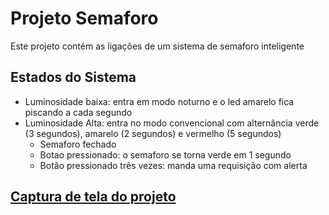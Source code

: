 # Projeto Semaforo

Este projeto contém as ligações de um sistema de semaforo inteligente

## Estados do Sistema

- Luminosidade baixa: entra em modo noturno e o led amarelo fica piscando a cada segundo
- Luminosidade Alta: entra no modo convencional com alternância verde (3 segundos), amarelo (2 segundos) e vermelho (5 segundos)
   - Semaforo fechado
   - Botao pressionado: o semaforo se torna verde em 1 segundo
   - Botão pressionado três vezes: manda uma requisição com alerta

## [Captura de tela do projeto](https://drive.google.com/file/d/1Ti5AeOTImL8Vh-uX97fMAk0Of7PIpZXb/view?usp=sharing)


